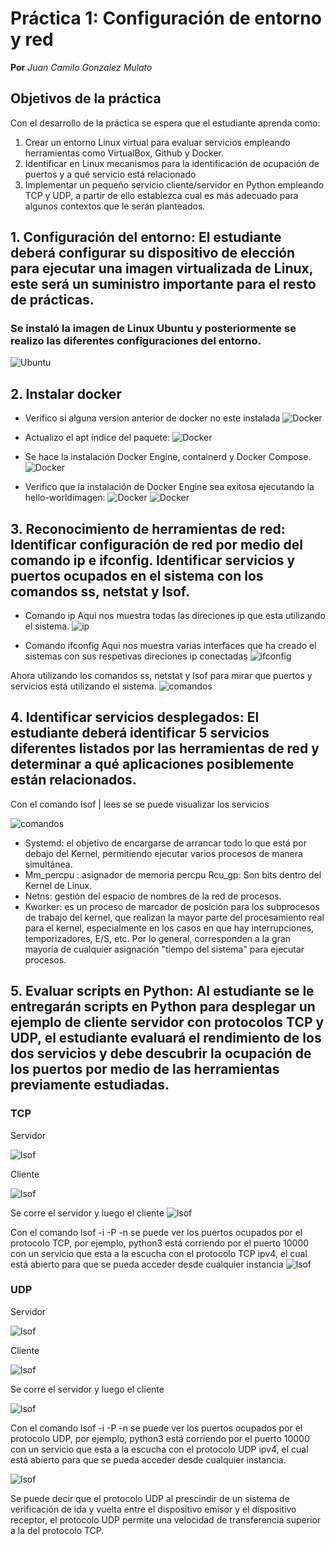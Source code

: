 # Práctica 1: Configuración de entorno y red
**Por** *Juan Camilo Gonzalez Mulato*

## Objetivos de la práctica
Con el desarrollo de la práctica se espera que el estudiante aprenda como:

1. Crear un entorno Linux virtual para evaluar servicios empleando herramientas como VirtualBox, Github y Docker.
2. Identificar en Linux mecanismos para la identificación de ocupación de puertos y a qué servicio está relacionado
3. Implementar un pequeño servicio cliente/servidor en Python empleando TCP y UDP, a partir de ello establezca cual es más adecuado para algunos contextos que le serán planteados.

## 1. Configuración del entorno: El estudiante deberá configurar su dispositivo de elección para ejecutar una imagen virtualizada de Linux, este será un suministro importante para el resto de prácticas.
### Se instaló la imagen de Linux Ubuntu y posteriormente se realizo las diferentes configuraciones del entorno.
![Ubuntu](Imagenes_1/0.png)

## 2. Instalar docker
- Verifico si alguna version anterior de docker no este instalada
![Docker](Imagenes_1/1.png)
- Actualizo el apt índice del paquete:
![Docker](Imagenes_1/2.png)

- Se hace la instalación Docker Engine, containerd y Docker Compose.
![Docker](Imagenes_1/3.png)

- Verifico que la instalación de Docker Engine sea exitosa ejecutando la hello-worldimagen:
![Docker](Imagenes_1/4.png)
![Docker](Imagenes_1/5.png)

## 3. Reconocimiento de herramientas de red: Identificar configuración de red por medio del comando ip e ifconfig. Identificar servicios y puertos ocupados en el sistema con los comandos ss, netstat y lsof.
- Comando ip 
Aqui nos muestra todas las direciones ip que esta utilizando el sistema. 
![ip](Imagenes_1/7.png)

- Comando ifconfig
Aqui nos muestra  varias interfaces que ha creado el sistemas con sus respetivas direciones ip conectadas
![ifconfig](Imagenes_1/8.png)

Ahora utilizando los comandos ss, netstat y lsof para mirar que puertos y servicios está utilizando el sistema. 
![comandos](Imagenes_1/9.png)

## 4. Identificar servicios desplegados: El estudiante deberá identificar 5 servicios diferentes listados por las herramientas de red y determinar a qué aplicaciones posiblemente están relacionados.
 Con el comando lsof | lees se se puede visualizar los servicios

![comandos](Imagenes_1/19.png)

- Systemd: el objetivo de encargarse de arrancar todo lo que está por debajo del Kernel, permitiendo ejecutar varios procesos de manera simultánea.
- Mm_percpu : asignador de memoria percpu
Rcu_gp: Son bits dentro del Kernel de Linux.
- Netns: gestión del espacio de nombres de la red de procesos.
- Kworker: es un proceso de marcador de posición para los subprocesos de trabajo del kernel, que realizan la mayor parte del procesamiento real para el kernel, especialmente en los casos en que hay interrupciones, temporizadores, E/S, etc. Por lo general, corresponden a la gran mayoría de cualquier asignación  "tiempo del sistema" para ejecutar procesos.

## 5. Evaluar scripts en Python: Al estudiante se le entregarán scripts en Python para desplegar un ejemplo de cliente servidor con protocolos TCP y UDP, el estudiante evaluará el rendimiento de los dos servicios y debe descubrir la ocupación de los puertos por medio de las herramientas previamente estudiadas.

### TCP 
Servidor

![lsof](Imagenes_1/11.png)

Cliente 

![lsof](Imagenes_1/12.png)

Se corre el servidor y luego el cliente 
![lsof](Imagenes_1/13.png)


Con el comando lsof -i -P -n  se puede ver los puertos ocupados por el protocolo TCP, por ejemplo, python3 está corriendo por el puerto 10000 con un servicio que esta a la escucha con el protocolo TCP ipv4, el cual está abierto para que se pueda acceder desde cualquier instancia 
![lsof](Imagenes_1/14.png)

### UDP
Servidor

![lsof](Imagenes_1/15.png)

Cliente 

![lsof](Imagenes_1/16.png)

Se corre el servidor y luego el cliente 

![lsof](Imagenes_1/17.png)

Con el comando lsof -i -P -n  se puede ver los puertos ocupados por el protocolo UDP, por ejemplo, python3 está corriendo por el puerto 10000 con un servicio que esta a la escucha con el protocolo UDP ipv4, el cual está abierto para que se pueda acceder desde cualquier instancia. 

![lsof](Imagenes_1/18.png)

Se puede decir que el protocolo UDP al prescindir de un sistema de verificación de ida y vuelta entre el dispositivo emisor y el dispositivo receptor, el protocolo UDP permite una velocidad de transferencia superior a la del protocolo TCP.